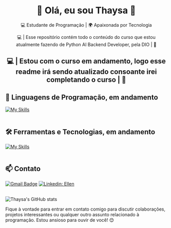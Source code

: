 <h1 align="center">🌻 Olá, eu sou Thaysa 🌻</h1>

<p align="center">
  💻 Estudante de Programação | 🌍 Apaixonada por Tecnologia
</p>

<p align="center"> 
    💻 | Esse repositório contém todo o conteúdo do curso que estou atualmente fazendo de Python AI Backend Developer, pela DIO | 🌻
</p>

<h2 align="center">
    💻 | Estou com o curso em andamento, logo esse readme irá sendo atualizado consoante irei completando o curso | 🌻
</h2>


## 🚀 Linguagens de Programação, em andamento
[![My Skills](https://skillicons.dev/icons?i=python)](https://skillicons.dev)<br><br>

## 🛠️ Ferramentas e Tecnologias, em andamento
[![My Skills](https://skillicons.dev/icons?i=vscode,git,github)](https://skillicons.dev)<br><br>

## 📫 Contato

[![Gmail Badge](https://img.shields.io/badge/-ThaysaLima-006bed?style=flat-square&logo=Gmail&logoColor=white&link=mailto:https://mail.google.com/mail/u/0/#inbox)](mailto:thayprl01@gmail.com)
[![Linkedin: Ellen](https://img.shields.io/badge/-ThaysaLima-blue?style=flat-square&logo=Linkedin&logoColor=white&link=https://www.linkedin.com/in/thaysa-lima/)](https://www.linkedin.com/in/thaysa-lima/)
<br><br>


![Thaysa's GitHub stats](https://github-readme-stats.vercel.app/api?username=ThaysaLima&show_icons=true&theme=gruvbox)

Fique à vontade para entrar em contato comigo para discutir colaborações, projetos interessantes ou qualquer outro assunto relacionado à programação. Estou ansioso para ouvir de você! 😊 <br><br>
